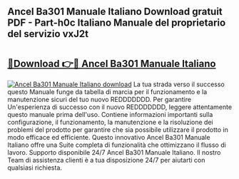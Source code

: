 ## Ancel Ba301 Manuale Italiano Download gratuit PDF - Part-h0c Italiano Manuale del proprietario del servizio vxJ2t

# <h2><a href="http://df9zohu.blite.top/?on=Ancel+Ba301+Manuale+Italiano">🔗Download 👉🔴 Ancel Ba301 Manuale Italiano</a></h2>

[![Ancel Ba301 Manuale Italiano download](https://i.imgur.com/lujVjoI.png)](http://df9zohu.blite.top/?on=Ancel+Ba301+Manuale+Italiano)
La tua strada verso il successo questo Manuale funge da tabella di marcia per il funzionamento e la manutenzione sicuri del tuo nuovo REDDDDDDD. Per garantire Un'esperienza di successo con il nuovo REDDDDDDD, leggere attentamente questo manuale prima dell'uso. Contiene informazioni importanti sulla configurazione, il funzionamento, la manutenzione e la risoluzione dei problemi del prodotto per garantire che sia possibile utilizzare il prodotto in modo efficace ed efficiente. Questo innovativo Ancel Ba301 Manuale Italiano offre una Suite completa di funzionalità che ottimizzano il flusso di lavoro. Supporto disponibile 24/7 Ancel Ba301 Manuale Italiano. Il nostro Team di assistenza clienti è a tua disposizione 24/7 per aiutarti con qualsiasi richiesta.
